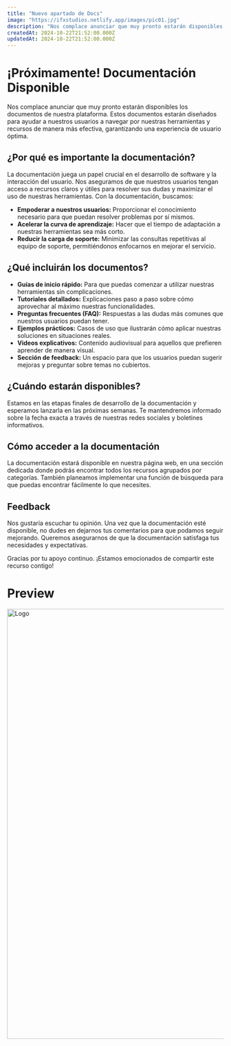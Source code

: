```yaml
---
title: "Nuevo apartado de Docs"
image: "https://ifxstudios.netlify.app/images/pic01.jpg"
description: "Nos complace anunciar que muy pronto estarán disponibles los documentos de nuestra plataforma...."
createdAt: 2024-10-22T21:52:00.000Z
updatedAt: 2024-10-22T21:52:00.000Z
---
```

# ¡Próximamente! Documentación Disponible

Nos complace anunciar que muy pronto estarán disponibles los documentos de nuestra plataforma. Estos documentos estarán diseñados para ayudar a nuestros usuarios a navegar por nuestras herramientas y recursos de manera más efectiva, garantizando una experiencia de usuario óptima.

## ¿Por qué es importante la documentación?

La documentación juega un papel crucial en el desarrollo de software y la interacción del usuario. Nos aseguramos de que nuestros usuarios tengan acceso a recursos claros y útiles para resolver sus dudas y maximizar el uso de nuestras herramientas. Con la documentación, buscamos:

- **Empoderar a nuestros usuarios:** Proporcionar el conocimiento necesario para que puedan resolver problemas por sí mismos.
- **Acelerar la curva de aprendizaje:** Hacer que el tiempo de adaptación a nuestras herramientas sea más corto.
- **Reducir la carga de soporte:** Minimizar las consultas repetitivas al equipo de soporte, permitiéndonos enfocarnos en mejorar el servicio.

## ¿Qué incluirán los documentos?

- **Guías de inicio rápido:** Para que puedas comenzar a utilizar nuestras herramientas sin complicaciones.
- **Tutoriales detallados:** Explicaciones paso a paso sobre cómo aprovechar al máximo nuestras funcionalidades.
- **Preguntas frecuentes (FAQ):** Respuestas a las dudas más comunes que nuestros usuarios puedan tener.
- **Ejemplos prácticos:** Casos de uso que ilustrarán cómo aplicar nuestras soluciones en situaciones reales.
- **Videos explicativos:** Contenido audiovisual para aquellos que prefieren aprender de manera visual.
- **Sección de feedback:** Un espacio para que los usuarios puedan sugerir mejoras y preguntar sobre temas no cubiertos.

## ¿Cuándo estarán disponibles?

Estamos en las etapas finales de desarrollo de la documentación y esperamos lanzarla en las próximas semanas. Te mantendremos informado sobre la fecha exacta a través de nuestras redes sociales y boletines informativos.

## Cómo acceder a la documentación

La documentación estará disponible en nuestra página web, en una sección dedicada donde podrás encontrar todos los recursos agrupados por categorías. También planeamos implementar una función de búsqueda para que puedas encontrar fácilmente lo que necesites.

## Feedback

Nos gustaría escuchar tu opinión. Una vez que la documentación esté disponible, no dudes en dejarnos tus comentarios para que podamos seguir mejorando. Queremos asegurarnos de que la documentación satisfaga tus necesidades y expectativas.

Gracias por tu apoyo continuo. ¡Estamos emocionados de compartir este recurso contigo!

# Preview

<img src="https://i.imgur.com/JiYpnDK.png" alt="Logo" class="img-fluid" style="width: 1000px; height: auto; object-fit: cover;">